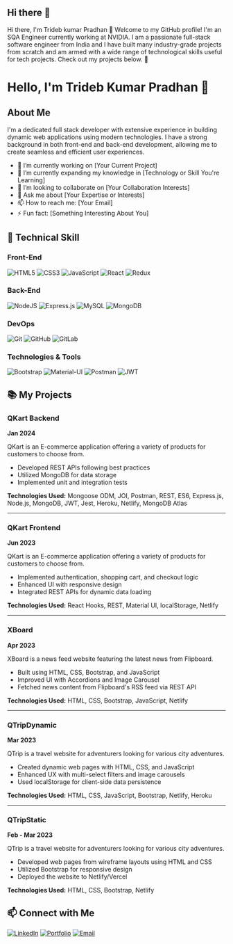 ## Hi there 👋

Hi there, I'm Trideb kumar Pradhan 👋
Welcome to my GitHub profile! I'm an SQA Engineer currently working at NVIDIA. I am a passionate full-stack software engineer from India and I have built many industry-grade projects from scratch and am armed with a wide range of technological skills useful for tech projects. Check out my projects below. 🙂

# Hello, I'm Trideb Kumar Pradhan 👋



## About Me

I'm a dedicated full stack developer with extensive experience in building dynamic web applications using modern technologies. I have a strong background in both front-end and back-end development, allowing me to create seamless and efficient user experiences.

- 🔭 I’m currently working on [Your Current Project]
- 🌱 I’m currently expanding my knowledge in [Technology or Skill You're Learning]
- 👯 I’m looking to collaborate on [Your Collaboration Interests]
- 💬 Ask me about [Your Expertise or Interests]
- 📫 How to reach me: [Your Email]
- ⚡ Fun fact: [Something Interesting About You]

## 🔧 Technical Skill

### Front-End
![HTML5](https://img.shields.io/badge/html5-%23E34F26.svg?style=for-the-badge&logo=html5&logoColor=white)
![CSS3](https://img.shields.io/badge/css3-%231572B6.svg?style=for-the-badge&logo=css3&logoColor=white)
![JavaScript](https://img.shields.io/badge/javascript-%23323330.svg?style=for-the-badge&logo=javascript&logoColor=%23F7DF1E)
![React](https://img.shields.io/badge/react-%2320232a.svg?style=for-the-badge&logo=react&logoColor=%2361DAFB)
![Redux](https://img.shields.io/badge/redux-%23593d88.svg?style=for-the-badge&logo=redux&logoColor=white)

### Back-End
![NodeJS](https://img.shields.io/badge/node.js-6DA55F?style=for-the-badge&logo=node.js&logoColor=white)
![Express.js](https://img.shields.io/badge/express.js-%23404d59.svg?style=for-the-badge&logo=express&logoColor=%2361DAFB)
![MySQL](https://img.shields.io/badge/mysql-4479A1.svg?style=for-the-badge&logo=mysql&logoColor=white)
![MongoDB](https://img.shields.io/badge/MongoDB-%234ea94b.svg?style=for-the-badge&logo=mongodb&logoColor=white)

### DevOps
![Git](https://img.shields.io/badge/git-%23F05033.svg?style=for-the-badge&logo=git&logoColor=white)
![GitHub](https://img.shields.io/badge/github-%23121011.svg?style=for-the-badge&logo=github&logoColor=white)
![GitLab](https://img.shields.io/badge/gitlab-%23181717.svg?style=for-the-badge&logo=gitlab&logoColor=white)

### Technologies & Tools
![Bootstrap](https://img.shields.io/badge/bootstrap-%238511FA.svg?style=for-the-badge&logo=bootstrap&logoColor=white)
![Material-UI](https://img.shields.io/badge/Material--UI-0081CB?style=for-the-badge&logo=material-ui&logoColor=white)
![Postman](https://img.shields.io/badge/Postman-FF6C37?style=for-the-badge&logo=postman&logoColor=white)
![JWT](https://img.shields.io/badge/JWT-black?style=for-the-badge&logo=JSON%20web%20tokens)


## 📚 My Projects

### QKart Backend
**Jan 2024**

QKart is an E-commerce application offering a variety of products for customers to choose from.

- Developed REST APIs following best practices
- Utilized MongoDB for data storage
- Implemented unit and integration tests

**Technologies Used:** Mongoose ODM, JOI, Postman, REST, ES6, Express.js, Node.js, MongoDB, JWT, Jest, Heroku, Netlify, MongoDB Atlas

---

### QKart Frontend
**Jun 2023**

QKart is an E-commerce application offering a variety of products for customers to choose from.

- Implemented authentication, shopping cart, and checkout logic
- Enhanced UI with responsive design
- Integrated REST APIs for dynamic data loading

**Technologies Used:** React Hooks, REST, Material UI, localStorage, Netlify

---

### XBoard
**Apr 2023**

XBoard is a news feed website featuring the latest news from Flipboard.

- Built using HTML, CSS, Bootstrap, and JavaScript
- Improved UI with Accordions and Image Carousel
- Fetched news content from Flipboard's RSS feed via REST API

**Technologies Used:** HTML, CSS, Bootstrap, JavaScript, Netlify

---

### QTripDynamic
**Mar 2023**

QTrip is a travel website for adventurers looking for various city adventures.

- Created dynamic web pages with HTML, CSS, and JavaScript
- Enhanced UX with multi-select filters and image carousels
- Used localStorage for client-side data persistence

**Technologies Used:** HTML, CSS, JavaScript, Bootstrap, Netlify, Heroku

---

### QTripStatic
**Feb - Mar 2023**

QTrip is a travel website for adventurers looking for various city adventures.

- Developed web pages from wireframe layouts using HTML and CSS
- Utilized Bootstrap for responsive design
- Deployed the website to Netlify/Vercel

**Technologies Used:** HTML, CSS, Bootstrap, Netlify



## 📫 Connect with Me

[![LinkedIn](https://img.shields.io/badge/-LinkedIn-333333?style=flat&logo=linkedin&logoColor=0077B5)](https://www.linkedin.com/in/trideb-kumar-pradhan-619663231)
[![Portfolio](https://img.shields.io/badge/Portfolio-333333?style=flat&logo=google-chrome&logoColor=white)](https://www.crio.do/learn/portfolio/tridebkumarp/?edit=true)
[![Email](https://img.shields.io/badge/Email-333333?style=flat&logo=gmail&logoColor=white)](mailto:tridebkumarp@gmail.com)














